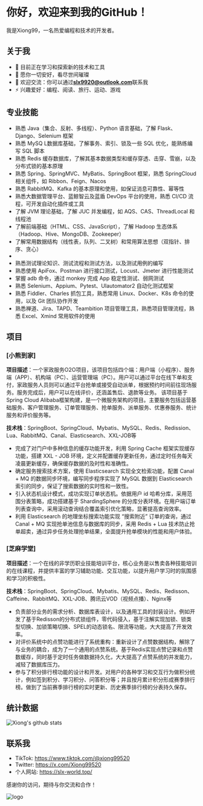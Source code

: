 # 你好，欢迎来到我的GitHub！

我是Xiong99，一名热爱编程和技术的开发者。

## 关于我

- 🌱 目前正在学习和探索新的技术和工具
- 💼 愿你一切安好，看尽世间璀璨
- 💬 欢迎交流：你可以通过**slx9920@outlook.com**联系我
- ⚡ 兴趣爱好：编程、阅读、旅行、运动、游戏

## 专业技能

- 熟悉 Java（集合、反射、多线程）、Python 语言基础，了解 Flask、 Django、Selenium 框架
- 熟悉 MySQ L数据库基础，了解事务、索引、锁及一些 SQL 优化，能熟练编写 SQL 脚本
- 熟悉 Redis 缓存数据库，了解其基本数据类型和缓存穿透、击穿、雪崩，以及分布式锁的基本原理
- 熟悉 Spring、SpringMVC、MyBatis、SpringBoot 框架，熟悉 SpringCloud 相关组件，如 Ribbon、Feign、Nacos
- 熟悉 RabbitMQ、Kafka 的基本原理和使用，如保证消息可靠性、幂等性
- 熟悉大数据管理平台、蓝鲸智云及蓝盾 DevOps 平台的使用，熟悉 CI/CD 流程，可开发自动化插件或工具
- 了解 JVM 理论基础，了解 JUC 并发编程，如 AQS、CAS、ThreadLocal 和线程池
- 了解前端基础（HTML、CSS、JavaScript），了解 Hadoop 生态体系（Hadoop、Hive、MongoDB、Zookeeper）
- 了解常用数据结构（线性表，队列、二叉树）和常用算法思想（双指针、排序、贪心）
- 
- 熟悉测试理论知识、测试流程和测试方法，以及测试用例的编写
- 熟悉使用 ApiFox、Postman 进行接口测试，Locust、Jmeter 进行性能测试
- 掌握 adb 命令，通过 monkey 完成 App 稳定性测试、弱网测试
- 熟悉 Selenium、Appium、Pytest、UIautomator2 自动化测试框架
- 熟悉 Fiddler、Charles 抓包工具，熟悉常用 Linux、Docker、K8s 命令的使用，以及 Git 团队协作开发
- 熟悉禅道、Jira、TAPD、Teambition 项目管理工具，熟悉项目管理流程，熟悉 Excel、Xmind 常用软件的使用

## 项目

### [小熊到家]
**项目描述**：一个家政服务O2O项目，该项目包括四个端：用户端（小程序）、服务端（APP）、机构端（PC）、运营管理端（PC）。用户可以通过平台在线下单和支付，家政服务人员则可以通过平台抢单或接受自动派单，根据预约时间前往现场服务。服务完成后，用户可以在线评价，还涵盖售后、退款等业务。
该项目基于Spring Cloud Alibaba框架构建，是一个微服务架构的项目。主要服务包括运营基础服务、客户管理服务、订单管理服务、抢单服务、派单服务、优惠券服务、统计服务和评价服务等。

**技术栈**：SpringBoot、SpringCloud、Mybatis、MySQL、Redis、Redission、Lua、RabbitMQ、Canal、Elasticsearch、XXL-JOB等
- 完成了对门户中多种信息的缓存功能开发，利用 Spring Cache 框架实现缓存功能，搭建 XXL - JOB 环境，定义并配置缓存更新任务，通过定时任务每天凌晨更新缓存，确保缓存数据的及时性和准确性。
- 确定服务搜索技术方案，使用 Elasticsearch 实现全文检索功能，配置 Canal + MQ 的数据同步环境，编写同步程序实现了 MySQL 数据到 Elasticsearch 索引的同步，保证了搜索数据的实时性和一致性。
- 引入状态机设计模式，成功实现订单状态机。依据用户 id 哈希分库，采用范围分表策略，成功搭建基于 ShardingSphere 的分库分表环境。在用户端订单列表查询中，采用滚动查询结合覆盖索引优化策略，显著提高查询效率。
- 利用 Elasticsearch 的地理坐标搜索功能实现 “搜索附近” 订单的查询，通过 Canal + MQ 实现抢单池信息与数据库的同步，采用 Redis + Lua 技术防止抢单超卖，通过异步任务处理抢单结果，全面提升抢单模块的性能和用户体验。

### [芝麻学堂]
**项目描述**：一个在线的非学历职业技能培训平台，核心业务是以售卖各种技能培训的在线课程，并提供丰富的学习辅助功能、交互功能，以提升用户学习时的氛围感和学习的积极性。

**技术栈**：SpringBoot、SpringCloud、Mybatis、MySQL、Redis、Redisson、Caffeine、RabbitMQ、XXL-JOB、腾讯云VOD（视频点播）、Nginx等

- 负责部分业务的需求分析、数据库表设计，以及通用工具的封装设计。例如开发了基于Redisson的分布式锁组件，零代码侵入，基于注解实现加锁、锁类型切换、加锁策略切换、SPEL的动态锁名、限流等功能，大大提高了开发效率。
- 对评价系统中的点赞功能进行了系统重构：重新设计了点赞数据结构，解除了与业务的耦合，成为了一个通用的点赞系统。基于Redis实现点赞记录和点赞数缓存，同时基于定时任务做数据持久化，大大提高了点赞系统的并发能力，减轻了数据库压力。
- 参与了积分排行榜功能的设计和开发。对用户的各种学习和交互行为做积分统计，例如签到积分、学习积分、问答积分等；并且按月累计积分形成赛季排行榜。做到了当前赛季排行榜的实时更新、历史赛季排行榜的分表持久保存。

## 统计数据
![Xiong's github stats](https://github-readme-stats.vercel.app/api?username=slx-world&show_icons=true&icon_color=1104fc&text_color=yellow&bg_color=d2adb5)

## 联系我

- TikTok: https://www.tiktok.com/@xiong99520
- Twitter: https://x.com/Xiong99520
- 个人网站: https://slx-world.top/

感谢你的访问，期待与你交流和合作！

![logo](https://github.com/user-attachments/assets/70b78904-7be3-4170-9f35-ed9be4d395c2)

